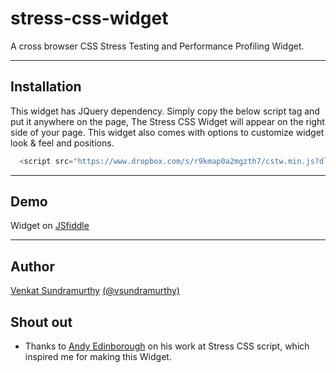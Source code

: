stress-css-widget
=================

A cross browser CSS Stress Testing and Performance Profiling Widget.


_______
Installation
----------
This widget has JQuery dependency. Simply copy the below script tag and put it anywhere on the page, 
The Stress CSS Widget will appear on the right side of your page. This widget also comes with options to customize 
widget look & feel and positions.

```javascript
  <script src="https://www.dropbox.com/s/r9kmap0a2mgzth7/cstw.min.js?dl=1"></script>
```

_______
Demo
----------
Widget on [JSfiddle](http://jsfiddle.net/L2uD2/18/)

_______

Author
--------
[Venkat Sundramurthy](http://github.com/vsundramurthy)
[(@vsundramurthy)](http://twitter.com/vsundramurthy) 


Shout out
----------
- Thanks to [Andy Edinborough](http://andy.edinborough.org/) on his work at Stress CSS script, which inspired me for making this Widget.




